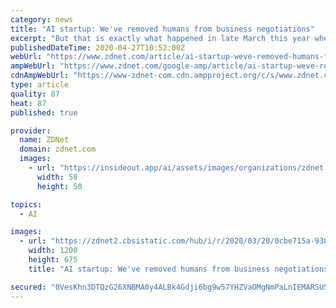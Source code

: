 ```yaml
---
category: news
title: "AI startup: We've removed humans from business negotiations"
excerpt: "But that is exactly what happened in late March this year when Estonian startup Pactum, which provides an AI-based commercial negotiation tool, was engaged by Walmart to automate negotiations with part of its global supplier network."
publishedDateTime: 2020-04-27T10:52:00Z
webUrl: "https://www.zdnet.com/article/ai-startup-weve-removed-humans-from-business-negotiations/"
ampWebUrl: "https://www.zdnet.com/google-amp/article/ai-startup-weve-removed-humans-from-business-negotiations/"
cdnAmpWebUrl: "https://www-zdnet-com.cdn.ampproject.org/c/s/www.zdnet.com/google-amp/article/ai-startup-weve-removed-humans-from-business-negotiations/"
type: article
quality: 87
heat: 87
published: true

provider:
  name: ZDNet
  domain: zdnet.com
  images:
    - url: "https://insideout.app/ai/assets/images/organizations/zdnet.com-50x50.jpg"
      width: 50
      height: 50

topics:
  - AI

images:
  - url: "https://zdnet2.cbsistatic.com/hub/i/r/2020/03/20/0cbe715a-9388-45c9-8237-a85e194778e5/thumbnail/1200x675/2f631e2f35c572488ba70aa7ff321067/carfillingupistock-900314960.jpg"
    width: 1200
    height: 675
    title: "AI startup: We've removed humans from business negotiations"

secured: "0VesKhn3DTQzG26XNBMA0y4ALBk4Gdji6bg9w57YHZVaOMgNmPaLnIEMARSUSWfG0Y1prNdEnv/8ifBjkx/LCgLPMj4z6thhTeMQUBftRfUWfKdlJ1vo3z02wz/FyD5J5T9zFnA6vxtX3lzhCg6sWWNOX3nydEWy1N5p4ivGKGhPD5WoXWwS4qxqtRhTuvkYbblhy7YOvD1UNhukNr90RACqo+Fel7kv3z2VKFsFjMD55YGbXp47HXC/brKAIgVNzdRYtAPnkIxCaX+AL2u7aRadukGJkPJrsppTwHKwlvzm+etjpwSY6KQwWHcU+kSw;huQbO64mGhkzjDmM9V71Sg=="
---
```


